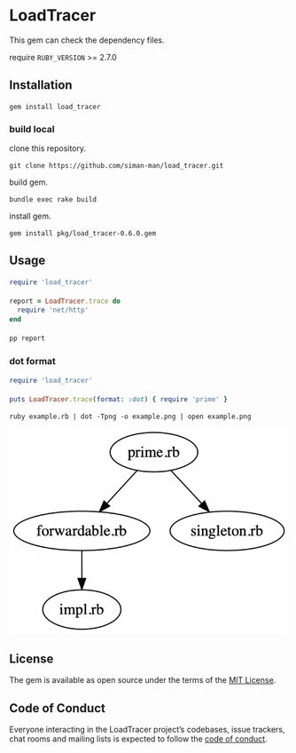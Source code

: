 # LoadTracer

This gem can check the dependency files.

require `RUBY_VERSION` >= 2.7.0

## Installation

```
gem install load_tracer
```

### build local

clone this repository.

```
git clone https://github.com/siman-man/load_tracer.git
```

build gem.

```
bundle exec rake build
```

install gem.

```
gem install pkg/load_tracer-0.6.0.gem
```



## Usage

```ruby
require 'load_tracer'

report = LoadTracer.trace do
  require 'net/http'
end

pp report
```

### dot format

```ruby
require 'load_tracer'

puts LoadTracer.trace(format: :dot) { require 'prime' }
```

```
ruby example.rb | dot -Tpng -o example.png | open example.png
```

![](images/example.png)

## License

The gem is available as open source under the terms of the [MIT License](https://opensource.org/licenses/MIT).

## Code of Conduct

Everyone interacting in the LoadTracer project’s codebases, issue trackers, chat rooms and mailing lists is expected to follow the [code of conduct](https://github.com/siman-man/load_tracer/blob/master/CODE_OF_CONDUCT.md).
